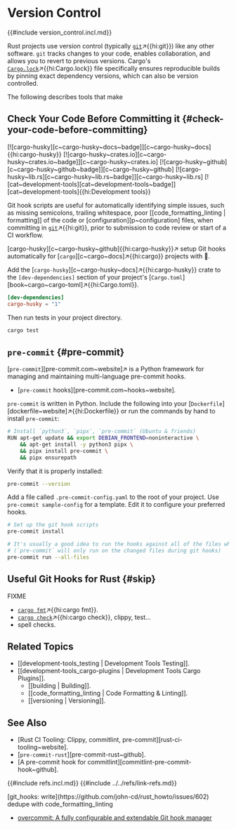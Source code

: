 # Version Control

{{#include version_control.incl.md}}

Rust projects use version control (typically [`git`](https://git-scm.com)↗{{hi:git}}) like any other software. `git` tracks changes to your code, enables collaboration, and allows you to revert to previous versions. Cargo's [`Cargo.lock`](https://doc.rust-lang.org/cargo/guide/cargo-toml-vs-cargo-lock.html)↗{{hi:Cargo.lock}} file specifically ensures reproducible builds by pinning exact dependency versions, which can also be version controlled.

The following describes tools that make

## Check Your Code Before Committing it {#check-your-code-before-committing}

[![cargo-husky][c~cargo-husky~docs~badge]][c~cargo-husky~docs]{{hi:cargo-husky}}
[![cargo-husky~crates.io][c~cargo-husky~crates.io~badge]][c~cargo-husky~crates.io]
[![cargo-husky~github][c~cargo-husky~github~badge]][c~cargo-husky~github]
[![cargo-husky~lib.rs][c~cargo-husky~lib.rs~badge]][c~cargo-husky~lib.rs]
[![cat~development-tools][cat~development-tools~badge]][cat~development-tools]{{hi:Development tools}}

Git hook scripts are useful for automatically identifying simple issues, such as missing semicolons, trailing whitespace, poor [[code_formatting_linting | formatting]] of the code or [configuration][p~configuration] files, when committing in [`git`](https://git-scm.com)↗{{hi:git}}, prior to submission to code review or start of a CI workflow.

[cargo-husky][c~cargo-husky~github]{{hi:cargo-husky}}↗ setup Git hooks automatically for [`cargo`][c~cargo~docs]↗{{hi:cargo}} projects with 🐶.

Add the [`cargo-husky`][c~cargo-husky~docs]↗{{hi:cargo-husky}} crate to the `[dev-dependencies]` section of your project's [`Cargo.toml`][book~cargo~cargo-toml]↗{{hi:Cargo.toml}}.

```toml
[dev-dependencies]
cargo-husky = "1"
```

Then run tests in your project directory.

```sh
cargo test
```

## `pre-commit` {#pre-commit}

[`pre-commit`][pre-commit.com~website]↗ is a Python framework for managing and maintaining multi-language pre-commit hooks.

- [`pre-commit` hooks][pre-commit.com~hooks~website].

`pre-commit` is written in Python. Include the following into your [`Dockerfile`][dockerfile~website]↗{{hi:Dockerfile}} or run the commands by hand to install `pre-commit`:

```sh
# Install `python3`, `pipx`, `pre-commit` (Ubuntu & friends)
RUN apt-get update && export DEBIAN_FRONTEND=noninteractive \
    && apt-get install -y python3 pipx \
    && pipx install pre-commit \
    && pipx ensurepath
```

Verify that it is properly installed:

```sh
pre-commit --version
```

Add a file called `.pre-commit-config.yaml` to the root of your project. Use `pre-commit sample-config` for a template.
Edit it to configure your preferred hooks.

```sh
# Set up the git hook scripts
pre-commit install

# It's usually a good idea to run the hooks against all of the files when adding new hooks
# (`pre-commit` will only run on the changed files during git hooks)
pre-commit run --all-files
```

## Useful Git Hooks for Rust {#skip}

FIXME

- [`cargo fmt`](https://doc.rust-lang.org/stable/cargo/commands/cargo-fmt.html)↗{{hi:cargo fmt}}.
- [`cargo check`](https://doc.rust-lang.org/stable/cargo/commands/cargo-check.html)↗{{hi:cargo check}}, clippy, test...
- spell checks.

## Related Topics

- [[development-tools_testing | Development Tools Testing]].
- [[development-tools_cargo-plugins | Development Tools Cargo Plugins]].
  - [[building | Building]].
  - [[code_formatting_linting | Code Formatting & Linting]].
  - [[versioning | Versioning]].

## See Also

- [Rust CI Tooling: Clippy, commitlint, pre-commit][rust-ci-tooling~website].
- [`pre-commit-rust`][pre-commit-rust~github].
- [A pre-commit hook for commitlint][commitlint-pre-commit-hook~github].

{{#include refs.incl.md}}
{{#include ../../refs/link-refs.md}}

<div class="hidden">
[git_hooks: write](https://github.com/john-cd/rust_howto/issues/602)
dedupe  with code_formatting_linting

- [overcommit: A fully configurable and extendable Git hook manager](https://github.com/sds/overcommit)

</div>
